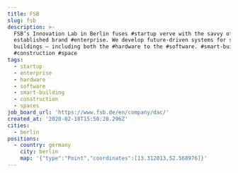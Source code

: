 ```yaml
---
title: FSB
slug: fsb
description: >-
  FSB’s Innovation Lab in Berlin fuses #startup verve with the savvy of an
  established brand #enterprise. We develop future-driven systems for smart
  buildings – including both the #hardware to the #software. #smart-building
  #construction #space
tags:
  - startup
  - enterprise
  - hardware
  - software
  - smart-building
  - construction
  - spaces
job_board_url: 'https://www.fsb.de/en/company/dac/'
created_at: '2020-02-18T15:50:28.296Z'
cities:
  - berlin
positions:
  - country: germany
    city: berlin
    map: '{"type":"Point","coordinates":[13.312013,52.568976]}'
---
```


